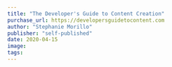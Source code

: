 ```yaml
---
title: "The Developer's Guide to Content Creation"
purchase_url: https://developersguidetocontent.com
author: "Stephanie Morillo"
publisher: "self-published"
date: 2020-04-15
image:
tags:
---
```



